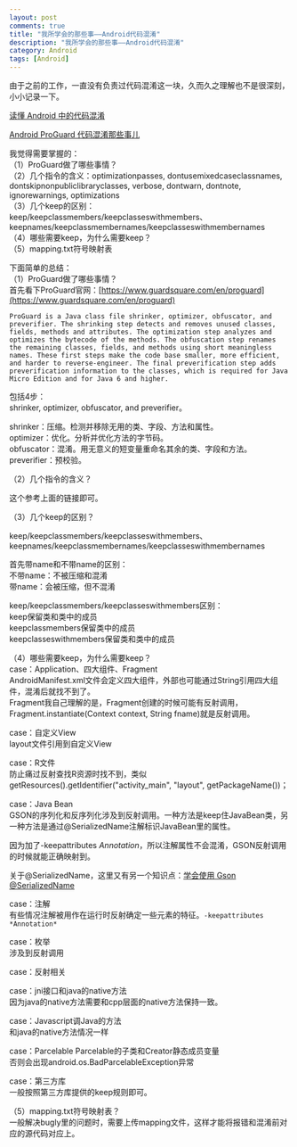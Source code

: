 ```yaml
---
layout: post
comments: true
title: "我所学会的那些事——Android代码混淆"
description: "我所学会的那些事——Android代码混淆"
category: Android
tags: [Android]
---
```


由于之前的工作，一直没有负责过代码混淆这一块，久而久之理解也不是很深刻，小小记录一下。


[读懂 Android 中的代码混淆
](https://droidyue.com/blog/2016/07/10/understanding-android-obfuscated-code-by-proguard/)

[Android ProGuard 代码混淆那些事儿](http://johnnyshieh.me/posts/android-proguard/)

我觉得需要掌握的：    
（1）ProGuard做了哪些事情？    
（2）几个指令的含义：optimizationpasses, dontusemixedcaseclassnames, dontskipnonpubliclibraryclasses, verbose, dontwarn, dontnote, ignorewarnings, optimizations     
（3）几个keep的区别：keep/keepclassmembers/keepclasseswithmembers、keepnames/keepclassmembernames/keepclasseswithmembernames    
（4）哪些需要keep，为什么需要keep？    
（5）mapping.txt符号映射表    


下面简单的总结：    
（1）ProGuard做了哪些事情？    
首先看下ProGuard官网：[https://www.guardsquare.com/en/proguard](https://www.guardsquare.com/en/proguard)    

    ProGuard is a Java class file shrinker, optimizer, obfuscator, and preverifier. The shrinking step detects and removes unused classes, fields, methods and attributes. The optimization step analyzes and optimizes the bytecode of the methods. The obfuscation step renames the remaining classes, fields, and methods using short meaningless names. These first steps make the code base smaller, more efficient, and harder to reverse-engineer. The final preverification step adds preverification information to the classes, which is required for Java Micro Edition and for Java 6 and higher.
    
包括4步：    
shrinker, optimizer, obfuscator, and preverifier。    

shrinker：压缩。检测并移除无用的类、字段、方法和属性。    
optimizer：优化。分析并优化方法的字节码。        
obfuscator：混淆。用无意义的短变量重命名其余的类、字段和方法。        
preverifier：预校验。    


（2）几个指令的含义？    

这个参考上面的链接即可。    

（3）几个keep的区别？    

keep/keepclassmembers/keepclasseswithmembers、keepnames/keepclassmembernames/keepclasseswithmembernames

首先带name和不带name的区别：    
不带name：不被压缩和混淆    
带name：会被压缩，但不混淆    


keep/keepclassmembers/keepclasseswithmembers区别：    
keep保留类和类中的成员    
keepclassmembers保留类中的成员    
keepclasseswithmembers保留类和类中的成员    

（4）哪些需要keep，为什么需要keep？    
case：Application、四大组件、Fragment    
AndroidManifest.xml文件会定义四大组件，外部也可能通过String引用四大组件，混淆后就找不到了。    
Fragment我自己理解的是，Fragment创建的时候可能有反射调用，Fragment.instantiate(Context context, String fname)就是反射调用。

case：自定义View    
layout文件引用到自定义View

case：R文件    
防止痛过反射查找R资源时找不到，类似getResources().getIdentifier("activity_main", "layout", getPackageName())；    

case：Java Bean    
GSON的序列化和反序列化涉及到反射调用。一种方法是keep住JavaBean类，另一种方法是通过@SerializedName注解标识JavaBean里的属性。

因为加了-keepattributes *Annotation*，所以注解属性不会混淆，GSON反射调用的时候就能正确映射到。

关于@SerializedName，这里又有另一个知识点：[学会使用 Gson @SerializedName](https://www.jianshu.com/p/85c6ed9a259f)

case：注解    
有些情况注解被用作在运行时反射确定一些元素的特征。`-keepattributes *Annotation*`

case：枚举    
涉及到反射调用    

case：反射相关    

case：jni接口和java的native方法    
因为java的native方法需要和cpp层面的native方法保持一致。

case：Javascript调Java的方法   
和java的native方法情况一样

case：Parcelable
Parcelable的子类和Creator静态成员变量    
否则会出现android.os.BadParcelableException异常

case：第三方库    
一般按照第三方库提供的keep规则即可。


（5）mapping.txt符号映射表？    
一般解决bugly里的问题时，需要上传mapping文件，这样才能将报错和混淆前对应的源代码对应上。    

